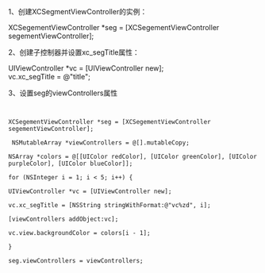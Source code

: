 <p>1、创建XCSegmentViewController的实例：<div></div>XCSegementViewController *seg = [XCSegementViewController segementViewController];</p>
<p>2、创建子控制器并设置xc_segTitle属性：<div></div>UIViewController *vc = [UIViewController new];<div></div>
        vc.xc_segTitle = @"title";</p>
<p>3、设置seg的viewControllers属性</p>
<code>
        <div></div>XCSegementViewController *seg = [XCSegementViewController segementViewController];
        <div></div> NSMutableArray *viewControllers = @[].mutableCopy;
        <div></div>NSArray *colors = @[[UIColor redColor], [UIColor greenColor], [UIColor purpleColor], [UIColor blueColor]];
        <div></div>for (NSInteger i = 1; i < 5; i++) {
        <div></div>UIViewController *vc = [UIViewController new];
        <div></div>vc.xc_segTitle = [NSString stringWithFormat:@"vc%zd", i];
        <div></div>[viewControllers addObject:vc];
        <div></div>vc.view.backgroundColor = colors[i - 1];
    <div></div>}
    <div></div>seg.viewControllers = viewControllers;</code>
